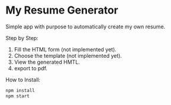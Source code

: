 # My Resume Generator
Simple app with purpose to automatically create my own resume. 

Step by Step:
1. Fill the HTML form (not implemented yet).
2. Choose the template (not implemented yet).
3. View the generated HMTL.
4. export to pdf.

How to Install:

```bash
npm install
npm start
```
